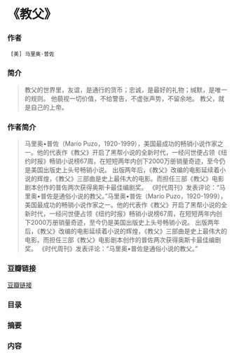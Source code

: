 《教父》
=======================

### 作者
     [美] 马里奥·普佐   

### 简介
> 教父的世界里，友谊，是通行的货币；忠诚，是最好的礼物；缄默，是唯一的规则。
他藐视一切价值，不给警告，不虚张声势，不留余地。
教父，就是自己的上帝。

### 作者简介
> 马里奥•普佐（Mario Puzo，1920-1999），美国最成功的畅销小说作家之一。他的代表作《教父》开启了黑帮小说的全新时代，一经问世便占领《纽约时报》畅销小说榜67周，在短短两年内创下2000万册销量奇迹，至今仍是美国出版史上头号畅销小说。
出版两年后，《教父》改编的电影延续着小说的辉煌，《教父》三部曲是史上最伟大的电影。而担任三部《教父》电影剧本创作的普佐两次获得奥斯卡最佳编剧奖。
《时代周刊》发表评论：“马里奥•普佐是通俗小说的教父。”马里奥•普佐（Mario Puzo，1920-1999），美国最成功的畅销小说作家之一。他的代表作《教父》开启了黑帮小说的全新时代，一经问世便占领《纽约时报》畅销小说榜67周，在短短两年内创下2000万册销量奇迹，至今仍是美国出版史上头号畅销小说。
出版两年后，《教父》改编的电影延续着小说的辉煌，《教父》三部曲是史上最伟大的电影。而担任三部《教父》电影剧本创作的普佐两次获得奥斯卡最佳编剧奖。
《时代周刊》发表评论：“马里奥•普佐是通俗小说的教父。”

### 豆瓣链接
  [豆瓣链接](https://book.douban.com/subject/25762009/)

### 目录

### 摘要 

### 内容
